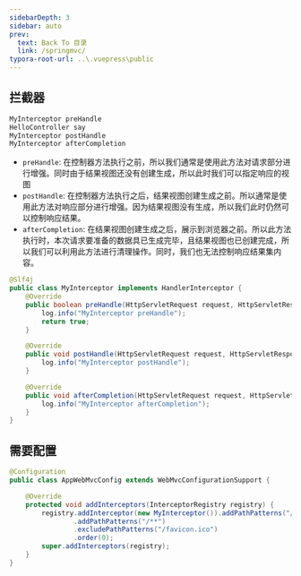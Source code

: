 ```yaml
---
sidebarDepth: 3
sidebar: auto
prev:
  text: Back To 目录
  link: /springmvc/
typora-root-url: ..\.vuepress\public
---
```




## 拦截器

```sh
MyInterceptor preHandle
HelloController say
MyInterceptor postHandle
MyInterceptor afterCompletion
```

- `preHandle`: 在控制器方法执行之前，所以我们通常是使用此方法对请求部分进行增强。同时由于结果视图还没有创建生成，所以此时我们可以指定响应的视图
- `postHandle`: 在控制器方法执行之后，结果视图创建生成之前。所以通常是使用此方法对响应部分进行增强。因为结果视图没有生成，所以我们此时仍然可以控制响应结果。
- `afterCompletion`: 在结果视图创建生成之后，展示到浏览器之前。所以此方法执行时，本次请求要准备的数据具已生成完毕，且结果视图也已创建完成，所以我们可以利用此方法进行清理操作。同时，我们也无法控制响应结果集内容。

```java
@Slf4j
public class MyInterceptor implements HandlerInterceptor {
    @Override
    public boolean preHandle(HttpServletRequest request, HttpServletResponse response, Object handler) throws Exception {
        log.info("MyInterceptor preHandle");
        return true;
    }

    @Override
    public void postHandle(HttpServletRequest request, HttpServletResponse response, Object handler, ModelAndView modelAndView) throws Exception {
        log.info("MyInterceptor postHandle");
    }

    @Override
    public void afterCompletion(HttpServletRequest request, HttpServletResponse response, Object handler, Exception ex) throws Exception {
        log.info("MyInterceptor afterCompletion");
    }
}
```



## 需要配置

```java
@Configuration
public class AppWebMvcConfig extends WebMvcConfigurationSupport {

    @Override
    protected void addInterceptors(InterceptorRegistry registry) {
        registry.addInterceptor(new MyInterceptor()).addPathPatterns("/**")
                .addPathPatterns("/**")
                .excludePathPatterns("/favicon.ico")
                .order(0);
        super.addInterceptors(registry);
    }
}
```


